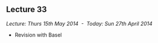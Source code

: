 Lecture 33
----------

*Lecture: Thurs 15th May 2014  -  Today: Sun 27th April 2014*

- Revision with Basel
